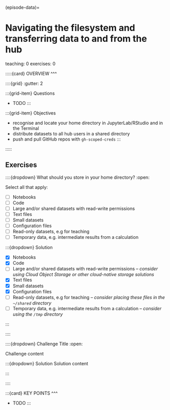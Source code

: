 (episode-data)=
# Navigating the filesystem and transferring data to and from the hub

teaching: 0
exercises: 0

:::::{card} 
OVERVIEW
^^^

::::{grid}
:gutter: 2

:::{grid-item}
Questions

- TODO
:::

:::{grid-item}
Objectives

- recognise and locate your home directory in JupyterLab/RStudio and in the Terminal
- distribute datasets to all hub users in a shared directory
- push and pull GitHub repos with `gh-scoped-creds`
:::

:::::

## Exercises

::::{dropdown} What should you store in your home directory?
:open:

Select all that apply:

- [ ] Notebooks
- [ ] Code
- [ ] Large and/or shared datasets with read-write permissions
- [ ] Text files
- [ ] Small datasets
- [ ] Configuration files
- [ ] Read-only datasets, e.g for teaching
- [ ] Temporary data, e.g. intermediate results from a calculation

:::{dropdown} Solution

- [x] Notebooks
- [x] Code
- [ ] Large and/or shared datasets with read-write permissions – *consider using Cloud Object Storage or other cloud-native storage solutions*
- [x] Text files
- [x] Small datasets
- [x] Configuration files
- [ ] Read-only datasets, e.g for teaching – *consider placing these files in the `~/shared` directory*
- [ ] Temporary data, e.g. intermediate results from a calculation – *consider using the `/tmp` directory*

:::

::::

::::{dropdown} Challenge Title
:open:

Challenge content

:::{dropdown} Solution
Solution content

:::

::::

:::{card} 
KEY POINTS
^^^
- TODO
:::